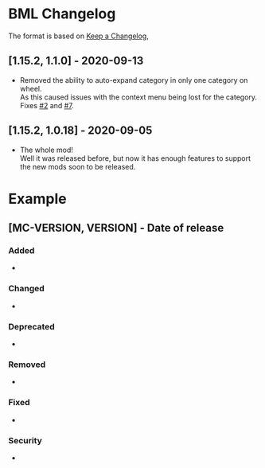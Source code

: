 # BML Changelog
The format is based on [Keep a Changelog](https://keepachangelog.com/en/1.0.0/),

## [1.15.2, 1.1.0] - 2020-09-13
- Removed the ability to auto-expand category in only one category on wheel.  
As this caused issues with the context menu being lost for the category.  
Fixes [#2](https://github.com/Crimix/bml/issues/2) and [#7](https://github.com/Crimix/warp-radial/issues/7).


## [1.15.2, 1.0.18] - 2020-09-05
- The whole mod!  
Well it was released before, but now it has enough features to support the new mods soon to be released.

# Example
## [MC-VERSION, VERSION] - Date of release
### Added
- 
### Changed
- 
### Deprecated
- 
### Removed
- 
### Fixed
- 
### Security
- 